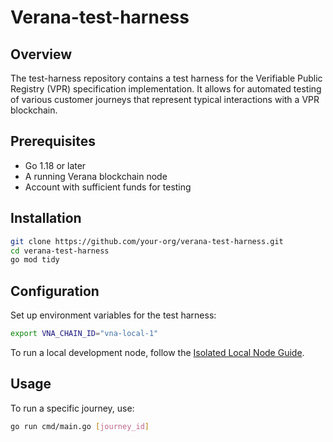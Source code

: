 # Verana-test-harness

## Overview
The test-harness repository contains a test harness for the Verifiable Public Registry (VPR) specification implementation. It allows for automated testing of various customer journeys that represent typical interactions with a VPR blockchain.

## Prerequisites
- Go 1.18 or later
- A running Verana blockchain node
- Account with sufficient funds for testing

## Installation
```bash
git clone https://github.com/your-org/verana-test-harness.git
cd verana-test-harness
go mod tidy
```

## Configuration
Set up environment variables for the test harness:

```bash
export VNA_CHAIN_ID="vna-local-1"
```

To run a local development node, follow the [Isolated Local Node Guide](../getting-started/local-node-isolated.md).

## Usage
To run a specific journey, use:

```bash
go run cmd/main.go [journey_id]
```